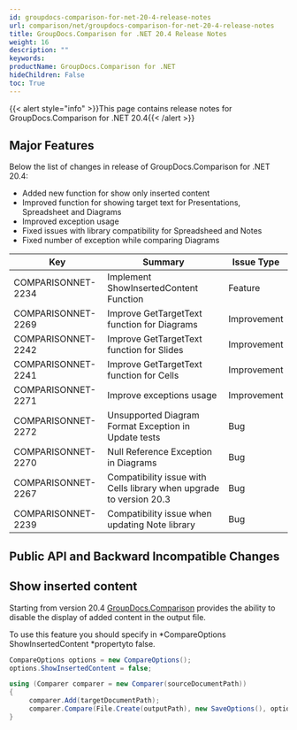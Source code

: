 ```yaml
---
id: groupdocs-comparison-for-net-20-4-release-notes
url: comparison/net/groupdocs-comparison-for-net-20-4-release-notes
title: GroupDocs.Comparison for .NET 20.4 Release Notes
weight: 16
description: ""
keywords:
productName: GroupDocs.Comparison for .NET
hideChildren: False
toc: True
---
```


{{< alert style="info" >}}This page contains release notes for GroupDocs.Comparison for .NET 20.4{{< /alert >}}

## Major Features

Below the list of changes in release of GroupDocs.Comparison for .NET 20.4:

- Added new function for show only inserted content
- Improved function for showing target text for Presentations, Spreadsheet and Diagrams
- Improved exception usage
- Fixed issues with library compatibility for Spreadsheed and Notes
- Fixed number of exception while comparing Diagrams

|  Key               | Summary                                                             | Issue Type  |
| ------------------ | ------------------------------------------------------------------- | ----------- |
| COMPARISONNET-2234 | Implement ShowInsertedContent Function                              | Feature     |
| COMPARISONNET-2269 | Improve GetTargetText function for Diagrams                         | Improvement |
| COMPARISONNET-2242 | Improve GetTargetText function for Slides                           | Improvement |
| COMPARISONNET-2241 | Improve GetTargetText function for Cells                            | Improvement |
| COMPARISONNET-2271 | Improve exceptions usage                                            | Improvement |
| COMPARISONNET-2272 | Unsupported Diagram Format Exception in Update tests                | Bug         |
| COMPARISONNET-2270 | Null Reference Exception in Diagrams                                | Bug         |
| COMPARISONNET-2267 | Compatibility issue with Cells library when upgrade to version 20.3 | Bug         |
| COMPARISONNET-2239 | Compatibility issue when updating Note library                      | Bug         |

## Public API and Backward Incompatible Changes

## **Show inserted content**

Starting from version 20.4 [GroupDocs.Comparison](https://products.groupdocs.com/comparison/net) provides the ability to disable the display of added content in the output file.

To use this feature you should specify in *CompareOptions ShowInsertedContent *propertyto false.

```csharp
CompareOptions options = new CompareOptions();
options.ShowInsertedContent = false;

using (Comparer comparer = new Comparer(sourceDocumentPath))
{
     comparer.Add(targetDocumentPath);
     comparer.Compare(File.Create(outputPath), new SaveOptions(), options);
}
```
